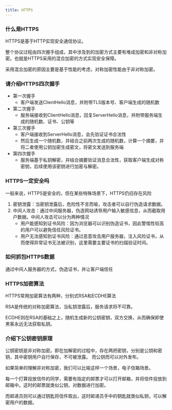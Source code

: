 ```yaml
---
title: HTTPS
---
```


### 什么是HTTPS

HTTPS是基于HTTP实现安全通信协议。

整个协议过程由四次握手组成，其中涉及到的加密方式主要有堆成加密和非对称加密。也就是HTTPS采用的混合加密的方式实现安全保障。

采用混合加密的原因主要是基于性能的考虑，对称加密性能由于非对称加密。

### 请介绍HTTPS四次握手
- 第一次握手
    - 客户端发送ClientHello消息，并附带TLS版本号、客户端生成的随机数
- 第二次握手
    - 服务端接收到ClientHello消息，回复ServerHello消息，并附带服务端生成的随机数、证书、公钥等
- 第三次握手
    - 客户端接收到ServerHello消息，会先验证证书合法性
    - 然后生成一个随机数，并结合之前两次生成的随机数，计算一个摘要，并将二者使用公钥加密生成密文，将密文发送到服务端
- 第四次握手
    - 服务端基于私钥解密，并结合摘要验证消息合法性，获取客户端生成对称密钥，后续使用该密钥进行加密与解密。

### HTTPS一定安全吗
一般来说，HTTPS是安全的，但在某些特殊场景下，HTTPS仍旧存在风险

1. 密钥泄露：当密钥泄露后，危险性不言而喻，攻击者可以自行伪造请求数据。
2. 中间人攻击：通过中间服务器，伪造网站诱导用户输入敏感信息，从而截取用户数据。中间人攻击可以分为两种情况
   - 用户能感知到证书风险：因为浏览器可以识别伪造证书，因此警惕性较高的用户可以避免信任风险证书。
   - 用户无法感知到证书风险：通过恶意攻击用户服务器，注入风险证书，从而使得异常证书无法被识别，这里需要主要证书的扫描验证时间。

### 如何抓包HTTPS数据
通过中间人服务器的方式，伪造证书，并让客户端信任

### HTTPS加密算法
HTTPS常用加密算法有两种，分别式RSA和ECDHE算法

RSA是传统的对称加密算法，当私钥泄露后，服务请求将不可靠。

ECDHE则在RSA的基础之上，随机生成新的公钥密钥，双方交换，从而确保即使黑客永远无法获取私钥。

### 介绍下公钥密钥原理
公钥密钥是非对称加密。即在加解密的过程中，存在两把密钥，分别是公钥和密钥，其中密钥用户自行保存，不可被泄露。
而公钥而可以对外发布。

如果简单的理解非对称加密，我们可以比喻这样一个场景，电子信箱场景。

每一个打算投放信件的同学，需要有指定的邮票才可以打开邮箱，并将信件投放到邮箱中。这时的邮票就类似公钥，对数据进行加密。

而邮递员则可以通过钥匙将信件取出，这时邮递员手中的钥匙就类似私钥，可以解密用户的数据。

